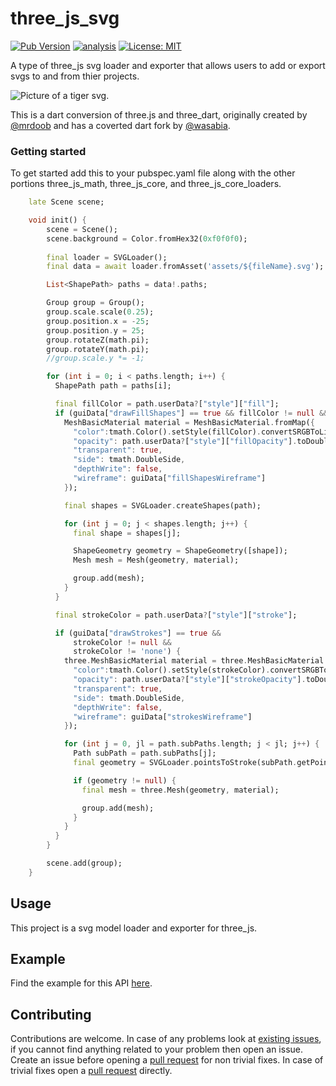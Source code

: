 # three_js_svg

[![Pub Version](https://img.shields.io/pub/v/three_js_svg)](https://pub.dev/packages/three_js_svg)
[![analysis](https://github.com/Knightro63/three_js/actions/workflows/flutter.yml/badge.svg)](https://github.com/Knightro63/three_js/actions/)
[![License: MIT](https://img.shields.io/badge/license-MIT-purple.svg)](https://opensource.org/licenses/MIT)

A type of three_js svg loader and exporter that allows users to add or export svgs to and from thier projects.

<picture>
  <img alt="Picture of a tiger svg." src="https://github.com/Knightro63/three_js/tree/main/packages/three_js_svg/assets/example.jpg?raw=true">
</picture>

This is a dart conversion of three.js and three_dart, originally created by [@mrdoob](https://github.com/mrdoob) and has a coverted dart fork by [@wasabia](https://github.com/wasabia).

### Getting started

To get started add this to your pubspec.yaml file along with the other portions three_js_math, three_js_core, and three_js_core_loaders.

```dart
    late Scene scene;

    void init() {
        scene = Scene();
        scene.background = Color.fromHex32(0xf0f0f0);
            
        final loader = SVGLoader();
        final data = await loader.fromAsset('assets/${fileName}.svg');

        List<ShapePath> paths = data!.paths;

        Group group = Group();
        group.scale.scale(0.25);
        group.position.x = -25;
        group.position.y = 25;
        group.rotateZ(math.pi);
        group.rotateY(math.pi);
        //group.scale.y *= -1;

        for (int i = 0; i < paths.length; i++) {
          ShapePath path = paths[i];

          final fillColor = path.userData?["style"]["fill"];
          if (guiData["drawFillShapes"] == true && fillColor != null && fillColor != 'none') {
            MeshBasicMaterial material = MeshBasicMaterial.fromMap({
              "color":tmath.Color().setStyle(fillColor).convertSRGBToLinear(),
              "opacity": path.userData?["style"]["fillOpacity"].toDouble(),
              "transparent": true,
              "side": tmath.DoubleSide,
              "depthWrite": false,
              "wireframe": guiData["fillShapesWireframe"]
            });

            final shapes = SVGLoader.createShapes(path);

            for (int j = 0; j < shapes.length; j++) {
              final shape = shapes[j];

              ShapeGeometry geometry = ShapeGeometry([shape]);
              Mesh mesh = Mesh(geometry, material);

              group.add(mesh);
            }
          }

          final strokeColor = path.userData?["style"]["stroke"];

          if (guiData["drawStrokes"] == true &&
              strokeColor != null &&
              strokeColor != 'none') {
            three.MeshBasicMaterial material = three.MeshBasicMaterial.fromMap({
              "color":tmath.Color().setStyle(strokeColor).convertSRGBToLinear(),
              "opacity": path.userData?["style"]["strokeOpacity"].toDouble(),
              "transparent": true,
              "side": tmath.DoubleSide,
              "depthWrite": false,
              "wireframe": guiData["strokesWireframe"]
            });

            for (int j = 0, jl = path.subPaths.length; j < jl; j++) {
              Path subPath = path.subPaths[j];
              final geometry = SVGLoader.pointsToStroke(subPath.getPoints(), path.userData?["style"]);

              if (geometry != null) {
                final mesh = three.Mesh(geometry, material);

                group.add(mesh);
              }
            }
          }
        }

        scene.add(group);
    }
```

## Usage

This project is a svg model loader and exporter for three_js.

## Example

Find the example for this API [here](https://github.com/Knightro63/three_js/tree/main/packages/three_js_svg/example/lib/main.dart).

## Contributing

Contributions are welcome.
In case of any problems look at [existing issues](https://github.com/Knightro63/three_js/issues), if you cannot find anything related to your problem then open an issue.
Create an issue before opening a [pull request](https://github.com/Knightro63/three_js/pulls) for non trivial fixes.
In case of trivial fixes open a [pull request](https://github.com/Knightro63/three_js/pulls) directly.
